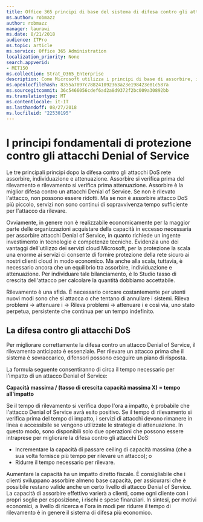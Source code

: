 ```yaml
---
title: Office 365 principi di base del sistema di difesa contro gli attacchi Denial of Service
ms.author: robmazz
author: robmazz
manager: laurawi
ms.date: 8/21/2018
audience: ITPro
ms.topic: article
ms.service: Office 365 Administration
localization_priority: None
search.appverid:
- MET150
ms.collection: Strat_O365_Enterprise
description: Come Microsoft utilizza i principi di base di assorbire, individuazione e attenuazione della difesa contro gli attacchi di tipo denial of service (DoS).
ms.openlocfilehash: 8355a7897c788241092363a23e198423e81c587a
ms.sourcegitcommit: 36c5466056cdef6ad2a8d9372f2bc009a30892bb
ms.translationtype: MT
ms.contentlocale: it-IT
ms.lasthandoff: 08/27/2018
ms.locfileid: "22530195"
---
```

# <a name="core-principles-of-defense-against-denial-of-service-attacks"></a>I principi fondamentali di protezione contro gli attacchi Denial of Service
Le tre principali principi dopo la difesa contro gli attacchi DoS rete assorbire, individuazione e attenuazione. Assorbire si verifica prima del rilevamento e rilevamento si verifica prima attenuazione. Assorbire è la miglior difesa contro un attacchi Denial of Service. Se non è rilevato l'attacco, non possono essere ridotti. Ma se non è assorbire attacco DoS più piccolo, servizi non sono continui di sopravvivenza tempo sufficiente per l'attacco da rilevare.

Ovviamente, in genere non è realizzabile economicamente per la maggior parte delle organizzazioni acquistare della capacità in eccesso necessaria per assorbire attacchi Denial of Service, in quanto richiede un ingente investimento in tecnologie e competenze tecniche. Evidenzia uno dei vantaggi dell'utilizzo dei servizi cloud Microsoft, per la protezione la scala una enorme ai servizi ci consente di fornire protezione della rete sicuro ai nostri clienti cloud in modo economico. Ma anche alla scala, tuttavia, è necessario ancora che un equilibrio tra assorbire, individuazione e attenuazione. Per individuare tale bilanciamento, è lo Studio tasso di crescita dell'attacco per calcolare la quantità dobbiamo accettabile.

Rilevamento è una sfida. È necessario cercare costantemente per utenti nuovi modi sono che si attacca o che tentano di annullare i sistemi. Rileva problemi -> attenuare i -> Rileva problemi -> attenuare i e così via, uno stato perpetua, persistente che continua per un tempo indefinito.

## <a name="defending-against-dos-attacks"></a>La difesa contro gli attacchi DoS
Per migliorare correttamente la difesa contro un attacco Denial of Service, il rilevamento anticipato è essenziale. Per rilevare un attacco prima che il sistema è sovraccarico, difensori possono eseguire un piano di risposta.

La formula seguente consentiranno di circa il tempo necessario per l'impatto di un attacco Denial of Service:

   **Capacità massima / (tasso di crescita capacità massima X) = tempo all'impatto**

Se il tempo di rilevamento si verifica dopo l'ora a impatto, è probabile che l'attacco Denial of Service avrà esito positivo. Se il tempo di rilevamento si verifica prima del tempo di impatto, i servizi di attacchi devono rimanere in linea e accessibile se vengono utilizzate le strategie di attenuazione. In questo modo, sono disponibili solo due operazioni che possono essere intraprese per migliorare la difesa contro gli attacchi DoS:
- Incrementare la capacità di passare ceiling di capacità massima (che a sua volta fornisce più tempo per rilevare un attacco); o
- Ridurre il tempo necessario per rilevare.

Aumentare la capacità ha un impatto diretto fiscale. È consigliabile che i clienti sviluppano assorbire almeno base capacità, per assicurarsi che è possibile restano valide anche un certo livello di attacco Denial of Service. La capacità di assorbire effettivo varierà a clienti, come ogni cliente con i propri soglie per esposizione, i rischi e spese finanziari. In sintesi, per motivi economici, a livello di ricerca e l'ora in modi per ridurre il tempo di rilevamento è in genere il sistema di difesa più economico.
